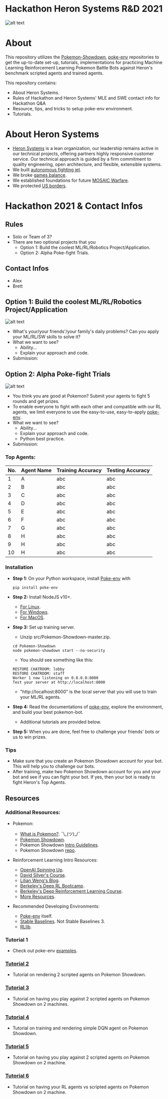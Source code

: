 # Hackathon Heron Systems R&D 2021

![alt text](docs/imgs/acewall_hackathon.jpg)

# About
This repository utilizes the [Pokemon-Showdown](https://github.com/smogon/pokemon-showdown), [poke-env](https://poke-env.readthedocs.io/en/latest/getting_started.html) repositories to get the up-to-date set-up, tutorials, implementations for practicing Machine Learning Reinforcement Learning Pokemon Battle Bots against Heron's benchmark scripted agents and trained agents.

This repository contains:
- About Heron Systems.
- Rules of Hackathon and Heron Systems' MLE and SWE contact info for Hackathon Q&A
- Resource, tips, and tricks to setup poke-env environment.
- Tutorials.

# About Heron Systems
- [Heron Systems](https://heronsystems.com/about/) is a lean organization, our leadership remains active in our technical projects, offering partners highly responsive customer service.  Our technical approach is guided by a firm commitment to quality engineering, open architecture, and flexible, extensible systems.
- We built [autonomous fighting jet](https://www.janes.com/defence-news/news-detail/heron-systems-ai-defeats-human-pilot-in-us-darpa-alphadogfight-trials).
- We broke [games balance](https://heronsystems.com/work/gamebreaker/).
- We established foundations for future [MOSAIC Warfare](https://heronsystems.com/work/gamebreaker/).
- We protected [US borders](https://heronsystems.com/work/).

# Hackathon 2021 & Contact Infos

## Rules
- Solo or Team of 3?
- There are two optional projects that you 
    - Option 1: Build the coolest ML/RL/Robotics Project/Application.
    - Option 2: Alpha Poke-fight Trials.

## Contact Infos
- Alex
- Brett

## Option 1: Build the coolest ML/RL/Robotics Project/Application
![alt text](docs/imgs/ai.jpg)

- What's your/your friends'/your family's daily problems? Can you apply your ML/RL/SW skills to solve it?
- What we want to see?
    - Ability...
    - Explain your approach and code.
- Submission:

## Option 2: Alpha Poke-fight Trials
![alt text](docs/imgs/APT.jpg)

- You think you are good at Pokemon? Submit your agents to fight 5 rounds and get prizes.
- To enable everyone to fight with each other and compatible with our RL agents, we limit everyone to use the easy-to-use, easy-to-apply [poke-env](https://poke-env.readthedocs.io/en/latest/).
- What we want to see?
    - Ability...
    - Explain your approach and code.
    - Python best practice.
- Submission:

### Top Agents:
| No.         | Agent Name  |  Training Accuracy | Testing Accuracy |
| ----------- | ----------- | ------------------ | ---------------- |
| 1           | A           | abc                | abc              |
| 2           | B           | abc                | abc              |
| 3           | C           | abc                | abc              |
| 4           | D           | abc                | abc              |
| 5           | E           | abc                | abc              |
| 6           | F           | abc                | abc              |
| 7           | G           | abc                | abc              |
| 8           | H           | abc                | abc              |
| 9           | H           | abc                | abc              |
| 10          | H           | abc                | abc              |

### Installation
- **Step 1:** On your Python workspace, install [Poke-env](https://poke-env.readthedocs.io/en/latest/) with 
    ```
    pip install poke-env
    ```
- **Step 2:** Install NodeJS v10+. 
    - [For Linux](https://github.com/nodesource/distributions/blob/master/README.md#debinstall).
    - [For Windows](https://nodejs.org/en/download/).
    - [For MacOS](https://nodejs.org/en/download/).
- **Step 3:** Set up training server.
    - Unzip src/Pokemon-Showdown-master.zip.
    ```
    cd Pokemon-Showdown
    node pokemon-showdown start --no-security
    ```
    - You should see something like this:

    ```
    RESTORE CHATROOM: lobby
    RESTORE CHATROOM: staff
    Worker 1 now listening on 0.0.0.0:8000
    Test your server at http://localhost:8000
    ```

    - "http://localhost:8000" is the local server that you will use to train your ML/RL agents.
- **Step 4:** Read the documentations of [poke-env](https://poke-env.readthedocs.io/en/latest/index.html), explore the environment, and build your best pokemon-bot.
    - Additional tutorials are provided below.
- **Step 5:** When you are done, feel free to challenge your friends' bots or us to win prizes.

### Tips
- Make sure that you create an Pokemon Showdown account for your bot. This will help you to challenge our bots.
- After training, make two Pokemon Showdown account for you and your bot and see if you can fight your bot. If yes, then your bot is ready to fight Heron's Top Agents.

## Resources
### Additional Resources:
- Pokemon:
    - [What is Pokemon?](https://en.wikipedia.org/wiki/Pok%C3%A9mon). ¯\\\_(ツ)_/¯
    - [Pokemon Showdown](https://pokemonshowdown.com/).
    - Pokemon Showdown [Intro Guidelines](https://www.smogon.com/forums/threads/the-beginners-guide-to-pokemon-showdown.3676132/).
    - Pokemon Showdown [repo](https://github.com/hsahovic/Pokemon-Showdown).
- Reinforcement Learning Intro Resources:
    - [OpenAI Spinning Up](https://spinningup.openai.com/en/latest/).
    - [David Silver's Course](https://www.davidsilver.uk/teaching/).
    - [Lilian Weng's Blog](https://lilianweng.github.io/lil-log/2018/04/08/policy-gradient-algorithms.html).
    - [Berkeley's Deep RL Bootcamp](https://sites.google.com/view/deep-rl-bootcamp/lectures).
    - [Berkeley's Deep Reinforcement Learning Course](http://rail.eecs.berkeley.edu/deeprlcourse/).
    - [More Resources](https://github.com/dennybritz/reinforcement-learning).

- Recommended Developing Environments:
    - [Poke-env]() itself.
    - [Stable Baselines](https://stable-baselines.readthedocs.io/en/master/index.html). Not Stable Baselines 3.
    - [RLlib](https://docs.ray.io/en/master/rllib.html).

### Tutorial 1
- Check out poke-env [examples](https://poke-env.readthedocs.io/en/latest/examples.html).

### [Tutorial 2](https://github.com/mnguyen0226/hackathon_hs/tree/main/src/tutorials/tutorials_one/t1.md)
- Tutorial on rendering 2 scripted agents on Pokemon Showdown.

### [Tutorial 3](https://github.com/mnguyen0226/hackathon_hs/blob/main/src/tutorials/tutorials_two/t2.md)
- Tutorial on having you play against 2 scripted agents on Pokemon Showdown on 2 machines.

### [Tutorial 4](https://github.com/mnguyen0226/hackathon_hs/blob/main/src/tutorials/tutorials_three/t3.md)
- Tutorial on training and rendering simple DQN agent on Pokemon Showdown.

### [Tutorial 5](https://github.com/mnguyen0226/hackathon_hs/blob/main/src/tutorials/tutorial_four/t4.md)
- Tutorial on having you play against 2 scripted agents on Pokemon Showdown on 2 machine.

### [Tutorial 6](https://github.com/mnguyen0226/hackathon_hs/blob/main/src/tutorials/tutorial_five/t5.md)
- Tutorial on having your RL agents vs scripted agents on Pokemon Showdown on 2 machine.